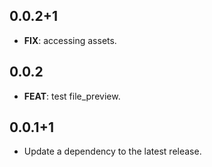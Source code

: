 ## 0.0.2+1

 - **FIX**: accessing assets.

## 0.0.2

 - **FEAT**: test file_preview.

## 0.0.1+1

 - Update a dependency to the latest release.

